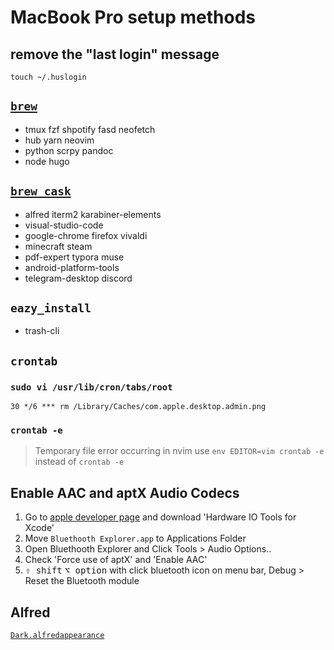 # MacBook Pro setup methods

## remove the "last login" message

`touch ~/.huslogin`

## [`brew`](https://brew.sh)

- tmux fzf shpotify fasd neofetch
- hub yarn neovim
- python scrpy pandoc
- node hugo

## [`brew cask`](https://caskroom.github.io/)

- alfred iterm2 karabiner-elements
- visual-studio-code
- google-chrome firefox vivaldi
- minecraft steam
- pdf-expert typora muse
- android-platform-tools
- telegram-desktop discord

## `eazy_install`

- trash-cli

## `crontab`

### `sudo vi /usr/lib/cron/tabs/root`

`30 */6 *** rm /Library/Caches/com.apple.desktop.admin.png`

### `crontab -e`

> Temporary file error occurring in nvim use `env EDITOR=vim crontab -e` instead of `crontab -e`

## Enable AAC and aptX Audio Codecs

1. Go to [apple developer page](https://developer.apple.com/download/more/) and download 'Hardware IO Tools for Xcode'
2. Move `Bluethooth Explorer.app` to Applications Folder
3. Open Bluethooth Explorer and Click Tools > Audio Options..
4. Check 'Force use of aptX' and 'Enable AAC'
5. <kbd>⇧ shift</kbd> <kbd>⌥ option</kbd> with click bluetooth icon on menu bar, Debug > Reset the Bluetooth module

## Alfred

[`Dark.alfredappearance`](../Dark.alfredappearance)
